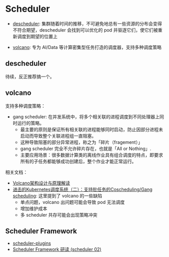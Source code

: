 # Scheduler

- [descheduler](https://github.com/kubernetes-sigs/descheduler): 集群随着时间的推移，不可避免地总有一些资源的分布会变得不符合期望，descheduler 会找到可以优化的 pod 并驱逐它们，使它们被重新调度到期望的位置上

- [volcano](https://github.com/volcano-sh/volcano): 专为 AI/Data 等计算密集型任务打造的调度器，支持多种调度策略


## descheduler

待续，反正推荐搞一个。


## volcano

支持多种调度策略：

- gang scheduler: 在并发系统中，将多个相关联的进程调度到不同处理器上同时运行的策略。
  - 最主要的原则是保证所有相关联的进程能够同时启动，防止因部分进程未启动而导致整个关联进程组一直阻塞。
  - 这种导致阻塞的部分异常进程，称之为「碎片（fragement）」
  - gang scheduler 完全不允许碎片存在，也就是「All or Nothing」.
  - 主要应用场景：很多数据计算类的离线作业具有组合调度的特点，即要求所有的子任务都能够成功创建后，整个作业才能正常运行。


相关文档：

- [Volcano架构设计与原理解读](https://bbs.huaweicloud.com/blogs/detail/239645)
- [进击的Kubernetes调度系统（二）：支持批任务的Coscheduling/Gang scheduling](https://developer.aliyun.com/article/766275): 这里提到了 volcano 的一些缺陷
  - 单点问题，volcano 出问题可能会导致 pod 无法调度
  - 增加维护成本
  - 多 scheduler 共存可能会出现策略冲突


## Scheduler Framework

- [scheduler-plugins](https://github.com/kubernetes-sigs/scheduler-plugins)
- [Scheduler Framework 研读 (scheduler 02)](https://zhuanlan.zhihu.com/p/347816064)

